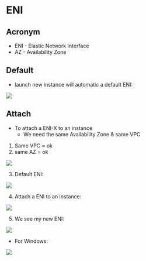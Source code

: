 # ENI

## Acronym
* ENI - Elastic Network Interface
* AZ - Availability Zone

## Default
* launch new instance will automatic a default ENI:

[<img src="https://i.imgur.com/fqU0shH.png">](https://i.imgur.com/fqU0shH.png)

## Attach
* To attach a ENI-X to an instance
	* We need the same Availability Zone & same VPC
  
1) Same VPC = ok
2) same AZ = ok

[<img src="https://i.imgur.com/Uko4FmV.png">](https://i.imgur.com/Uko4FmV.png)

3) Default ENI:

[<img src="https://i.imgur.com/axiTJqs.png">](https://i.imgur.com/axiTJqs.png)

4) Attach a ENI to an instance: 

[<img src="https://i.imgur.com/GhqPxix.png">](https://i.imgur.com/GhqPxix.png)

5) We see my new ENI:

[<img src="https://i.imgur.com/MZRhUKb.png">](https://i.imgur.com/MZRhUKb.png)

* For Windows:

[<img src="https://i.imgur.com/J6buarq.png">](https://i.imgur.com/J6buarq.png)
